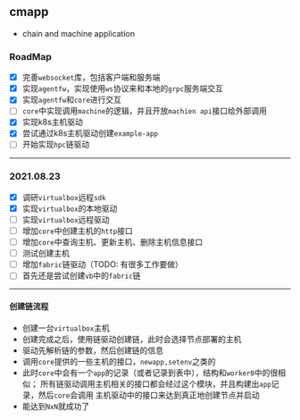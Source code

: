 cmapp
---

* chain and machine application

### RoadMap

- [x] 完善`websocket`库，包括客户端和服务端
- [x] 实现`agentfw`，实现使用`ws`协议来和本地的`grpc`服务端交互
- [x] 实现`agentfw`和`core`进行交互
- [ ] `core`中实现调用`machine`的逻辑，并且开放`machien api`接口给外部调用
- [x] 实现k8s主机驱动
- [x] 尝试通过k8s主机驱动创建`example-app`
- [ ] 开始实现`hpc`链驱动
----

### 2021.08.23
- [x] 调研`virtualbox`远程`sdk`
- [x] 实现`virtualbox`的本地驱动
- [ ] 实现`virtualbox`远程驱动 
- [ ] 增加`core`中创建主机的`http`接口
- [ ] 增加`core`中查询主机、更新主机、删除主机信息接口
- [ ] 测试创建主机
- [ ] 增加`fabric`链驱动（TODO: 有很多工作要做）
- [ ] 首先还是尝试创建`vb`中的`fabric`链

-----
#### 创建链流程
* 创建一台`virtualbox`主机
* 创建完成之后，使用链驱动创建链，此时会选择节点部署的主机
* 驱动先解析链的参数，然后创建链的信息
* 调用`core`提供的一些主机的接口，`newapp,setenv`之类的
* 此时`core`中会有一个`app`的记录（或者记录到表中），结构和`worker0`中的很相似；
  所有链驱动调用主机相关的接口都会经过这个模块，并且构建出`app`记录，然后`core`会调用
  主机驱动中的接口来达到真正地创建节点并启动
* 能达到`NxN`就成功了

